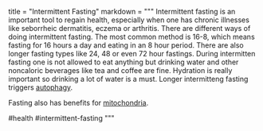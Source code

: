 title = "Intermittent Fasting"
markdown = """
Intermittent fasting is an important tool to regain health, especially when one has chronic illnesses like seborrheic dermatitis, eczema or arthritis. There are different ways of doing intermittent fasting. The most common method is 16-8, which means fasting for 16 hours a day and eating in an 8 hour period. There are also longer fasting types like 24, 48 or even 72 hour fastings. During intermitten fasting one is not allowed to eat anything but drinking water and other noncaloric beverages like tea and coffee are fine. Hydration is really important so drinking a lot of water is a must. Longer intermitteng fasting triggers [autophagy](202104042154.html).

Fasting also has benefits for [mitochondria](202102010127.html).

#health
#intermittent-fasting
"""
